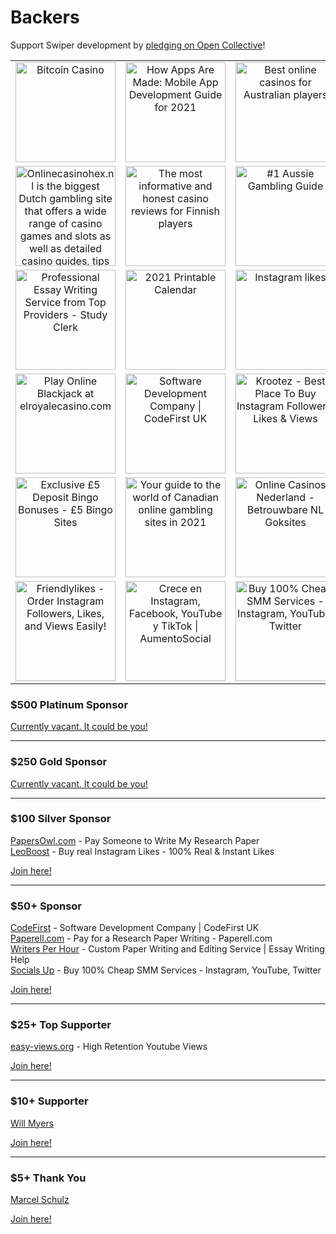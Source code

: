 # Backers

Support Swiper development by [pledging on Open Collective](http://opencollective.com/swiper)!

<!-- SPONSORS_TABLE_WRAP -->
<table>
  <tr>
    <td align="center" valign="middle">
      <a href="https://www.bitcoinbuster.com" target="_blank">
        <img src="https://swiperjs.com/images/sponsors/bitcoinbuster-btc-gambling.jpg" alt="Bitcoin Casino" width="160">
      </a>
    </td>
    <td align="center" valign="middle">
      <a href="https://store.ramotion.com/blog/mobile-app-development-full-guide/" target="_blank">
        <img src="https://swiperjs.com/images/sponsors/ramotion.png" alt="How Apps Are Made: Mobile App Development Guide for 2021" width="160">
      </a>
    </td>
    <td align="center" valign="middle">
      <a href="https://casinority.com/au/" target="_blank">
        <img src="https://swiperjs.com/images/sponsors/casinority-australia.png" alt="Best online casinos for Australian players" width="160">
      </a>
    </td>
    <td align="center" valign="middle">
      <a href="https://www.auscasinos.com/new/" target="_blank">
        <img src="https://swiperjs.com/images/sponsors/aus-casinos.png" alt="New Online Casinos in Australia (2021) - Which Sites Are Safe?" width="160">
      </a>
    </td>
    <td align="center" valign="middle">
      <a href="https://www.casinoroyale.es/nuevos-casinos/" target="_blank">
        <img src="https://swiperjs.com/images/sponsors/casino-royal.png" alt="Nuevos Casinos Online en España 2021" width="160">
      </a>
    </td>
  </tr>
  <tr>
    <td align="center" valign="middle">
      <a href="https://onlinecasinohex.nl" target="_blank">
        <img src="https://swiperjs.com/images/sponsors/256-2.png" alt="Onlinecasinohex.nl is the biggest Dutch gambling site that offers a wide range of casino games and slots as well as detailed casino guides, tips and reviews" width="160">
      </a>
    </td>
    <td align="center" valign="middle">
      <a href="https://netticasinohex.com" target="_blank">
        <img src="https://swiperjs.com/images/sponsors/netticasinohex.png" alt="The most informative and honest casino reviews for Finnish players" width="160">
      </a>
    </td>
    <td align="center" valign="middle">
      <a href="https://aussiecasinohex.com" target="_blank">
        <img src="https://swiperjs.com/images/sponsors/hex.png" alt="#1 Aussie Gambling Guide" width="160">
      </a>
    </td>
    <td align="center" valign="middle">
      <a href="https://www.leoboost.com/buy-instagram-likes" target="_blank">
        <img src="https://swiperjs.com/images/sponsors/leoboost.png" alt="Buy real Instagram Likes - 100% Real & Instant Likes" width="160">
      </a>
    </td>
    <td align="center" valign="middle">
      <a href="https://papersowl.com/pay-for-research-paper" target="_blank">
        <img src="https://swiperjs.com/images/sponsors/papersowl.png" alt="Pay Someone to Write My Research Paper" width="160">
      </a>
    </td>
  </tr>
  <tr>
    <td align="center" valign="middle">
      <a href="https://studyclerk.com" target="_blank">
        <img src="https://swiperjs.com/images/sponsors/studyclerk.png" alt="Professional Essay Writing Service from Top Providers - Study Clerk" width="160">
      </a>
    </td>
    <td align="center" valign="middle">
      <a href="https://www.123calendars.com" target="_blank">
        <img src="https://swiperjs.com/images/sponsors/calendar.png" alt="2021 Printable Calendar" width="160">
      </a>
    </td>
    <td align="center" valign="middle">
      <a href="https://goread.io/buy-instagram-likes" target="_blank">
        <img src="https://swiperjs.com/images/sponsors/goread.png" alt="Instagram likes" width="160">
      </a>
    </td>
    <td align="center" valign="middle">
      <a href="https://大吉カジノ.jp" target="_blank">
        <img src="https://swiperjs.com/images/sponsors/daikichi.png" alt="最高オンラインカジノ日本｜日本人のためにトップ20✚オンラインカジノ" width="160">
      </a>
    </td>
    <td align="center" valign="middle">
      <a href="https://www.estepera.com" target="_blank">
        <img src="https://swiperjs.com/images/sponsors/estepera.png" alt="Hair transplant Turkey" width="160">
      </a>
    </td>
  </tr>
  <tr>
    <td align="center" valign="middle">
      <a href="https://elroyalecasino.com/games/blackjack" target="_blank">
        <img src="https://swiperjs.com/images/sponsors/elroyalcasino.png" alt="Play Online Blackjack at elroyalecasino.com" width="160">
      </a>
    </td>
    <td align="center" valign="middle">
      <a href="https://www.codefirst.co.uk" target="_blank">
        <img src="https://swiperjs.com/images/sponsors/codefirst.png" alt="Software Development Company | CodeFirst UK" width="160">
      </a>
    </td>
    <td align="center" valign="middle">
      <a href="https://krootez.com" target="_blank">
        <img src="https://swiperjs.com/images/sponsors/krootez.svg" alt="Krootez - Best Place To Buy Instagram Followers, Likes & Views" width="160">
      </a>
    </td>
    <td align="center" valign="middle">
      <a href="https://hollandsegokken.nl" target="_blank">
        <img src="https://swiperjs.com/images/sponsors/hollandsegokken.png" alt="Gokken in online casino’s begint bij Hollandsegokken.nl!" width="160">
      </a>
    </td>
    <td align="center" valign="middle">
      <a href="https://nettcasinobonus.com/" target="_blank">
        <img src="https://swiperjs.com/images/sponsors/nettcasinobonus.png" alt="Få bransjens beste casino bonus " width="160">
      </a>
    </td>
  </tr>
  <tr>
    <td align="center" valign="middle">
      <a href="https://www.5bingosites.com" target="_blank">
        <img src="https://swiperjs.com/images/sponsors/5bingosites-com.png" alt="Exclusive £5 Deposit Bingo Bonuses - £5 Bingo Sites" width="160">
      </a>
    </td>
    <td align="center" valign="middle">
      <a href="https://realcasinoscanada.com" target="_blank">
        <img src="https://swiperjs.com/images/sponsors/realcasinoscanada.png" alt="Your guide to the world of Canadian online gambling sites in 2021" width="160">
      </a>
    </td>
    <td align="center" valign="middle">
      <a href="https://nederlandscasinos.net" target="_blank">
        <img src="https://swiperjs.com/images/sponsors/nederlandscasinos.png" alt="Online Casinos Nederland - Betrouwbare NL Goksites" width="160">
      </a>
    </td>
    <td align="center" valign="middle">
      <a href="https://www.stashbird.com" target="_blank">
        <img src="https://swiperjs.com/images/sponsors/stashbird.png" alt="Online Casino Canada → Best Online Casino" width="160">
      </a>
    </td>
    <td align="center" valign="middle">
      <a href="https://anbefaltcasino.com" target="_blank">
        <img src="https://swiperjs.com/images/sponsors/256.png" alt="AnbefaltCasino.com | Guiden til de beste norske casino" width="160">
      </a>
    </td>
  </tr>
  <tr>
    <td align="center" valign="middle">
      <a href="https://friendlylikes.com" target="_blank">
        <img src="https://swiperjs.com/images/sponsors/friendlylikes-logo.png" alt="Friendlylikes - Order Instagram Followers, Likes, and Views Easily!" width="160">
      </a>
    </td>
    <td align="center" valign="middle">
      <a href="https://www.aumentosocial.com" target="_blank">
        <img src="https://swiperjs.com/images/sponsors/aumentosocial-logo.png" alt="Crece en Instagram, Facebook, YouTube y TikTok | AumentoSocial" width="160">
      </a>
    </td>
    <td align="center" valign="middle">
      <a href="https://socialsup.net" target="_blank">
        <img src="https://swiperjs.com/images/sponsors/socials-up.png" alt="Buy 100% Cheap SMM Services - Instagram, YouTube, Twitter" width="160">
      </a>
    </td>
    <td align="center" valign="middle">
      <a href="https://writersperhour.com" target="_blank">
        <img src="https://swiperjs.com/images/sponsors/writers-per-hour.png" alt="Custom Paper Writing and Editing Service | Essay Writing Help" width="160">
      </a>
    </td>
    <td align="center" valign="middle">
      <a href="https://easy-views.org" target="_blank">
        <img src="https://swiperjs.com/images/sponsors/easy-views.png" alt="easy-views.org - High Retention Youtube Views" width="160">
      </a>
    </td>
  </tr>
</table>
<!-- SPONSORS_TABLE_WRAP -->

### \$500 Platinum Sponsor

[Currently vacant. It could be you!](https://opencollective.com/swiper/contribute/platinum-sponsor-24468/checkout)

---

### \$250 Gold Sponsor

[Currently vacant. It could be you!](https://opencollective.com/swiper/contribute/gold-sponsor-24466/checkout)

---

### \$100 Silver Sponsor

[PapersOwl.com](https://papersowl.com/pay-for-research-paper) - Pay Someone to Write My Research Paper<br>
[LeoBoost](https://www.leoboost.com/buy-instagram-likes) - Buy real Instagram Likes - 100% Real & Instant Likes<br>

[Join here!](https://opencollective.com/swiper/contribute/silver-sponsor-24464/checkout)

---

### \$50+ Sponsor

[CodeFirst](https://www.codefirst.co.uk) - Software Development Company | CodeFirst UK<br>
[Paperell.com](https://paperell.com/pay-for-research-papers) - Pay for a Research Paper Writing - Paperell.com<br>
[Writers Per Hour](https://writersperhour.com) - Custom Paper Writing and Editing Service | Essay Writing Help<br>
[Socials Up](https://socialsup.net) - Buy 100% Cheap SMM Services - Instagram, YouTube, Twitter<br>

[Join here!](https://opencollective.com/swiper/contribute/sponsor-24467/checkout)

---

### \$25+ Top Supporter

[easy-views.org](https://easy-views.org) - High Retention Youtube Views<br>

[Join here!](https://opencollective.com/swiper/contribute/top-supporter-24465/checkout)

---

### \$10+ Supporter

[Will Myers](https://opencollective.com/will-myers)<br>

[Join here!](https://opencollective.com/swiper/contribute/supporter-23766/checkout)

---

### \$5+ Thank You

[Marcel Schulz](https://opencollective.com/marcel-schulz)<br>

[Join here!](https://opencollective.com/swiper/contribute/thank-you-23765/checkout)

